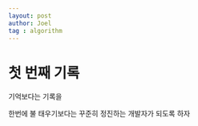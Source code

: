 ```yaml
---
layout: post
author: Joel
tag : algorithm
---
```


첫 번째 기록
===========

기억보다는 기록을

한번에 불 태우기보다는 꾸준히 정진하는 개발자가 되도록 하자 
